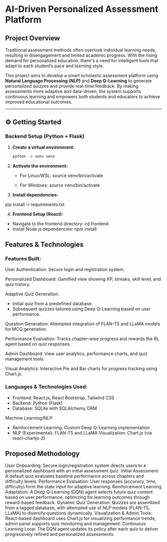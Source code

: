 # AI-Driven Personalized Assessment Platform

## Project Overview
Traditional assessment methods often overlook individual learning needs, resulting in disengagement and limited academic progress. With the rising demand for personalized education, there's a need for intelligent tools that adapt to each student’s pace and learning style.

This project aims to develop a smart scholastic assessment platform using **Natural Language Processing (NLP)** and **Deep Q-Learning** to generate personalized quizzes and provide real-time feedback. By making assessments more adaptive and data-driven, the system supports continuous learning and empowers both students and educators to achieve improved educational outcomes.

---

## ⚙️ Getting Started

### Backend Setup (Python + Flask)

1. **Create a virtual environment:**

   ```bash
   python -m venv venv
   
2. **Activate the environment:**
   
   * For Linux/WSL:
   source venv/bin/activate
   
   * For Windows:
   source venv/bin/activate

3. **Install dependencies:**
   
pip install -r requirements.txt

4. **Frontend Setup (React):**

- Navigate to the frontend directory:
  cd frontend
- Install Node.js dependencies:
  npm install

## Features & Technologies
### Features Built:
User Authentication: Secure login and registration system.

Personalized Dashboard: Gamified view showing XP, streaks, skill level, and quiz history.

Adaptive Quiz Generation:
* Initial quiz from a predefined database.
* Subsequent quizzes tailored using Deep Q-Learning based on user performance.
  
Question Generation: Attempted integration of FLAN-T5 and LLaMA models for MCQ generation.

Performance Evaluation: Tracks chapter-wise progress and rewards the RL agent based on quiz responses.

Admin Dashboard: View user analytics, performance charts, and quiz management tools.

Visual Analytics: Interactive Pie and Bar charts for progress tracking using Chart.js.

### Languages & Technologies Used:
* Frontend: React.js, React Bootstrap, Tailwind CSS
* Backend: Python (Flask)
* Database: SQLite with SQLAlchemy ORM
  
Machine Learning/NLP:
* Reinforcement Learning: Custom Deep Q-Learning implementation
* NLP (Experimental): FLAN-T5 and LLaMA
Visualization: Chart.js (via react-chartjs-2)

## Proposed Methodology
User Onboarding: Secure login/registration system directs users to a personalized dashboard with an initial assessment quiz.
Initial Assessment: A default quiz evaluates baseline performance across chapters and difficulty levels.
Performance Evaluation: User responses (accuracy, time, difficulty) form the state input for adaptive learning.
Reinforcement Learning Adaptation: A Deep Q-Learning (DQN) agent selects future quiz content based on user performance, optimizing for learning outcomes through reward-based feedback.
Dynamic Quiz Generation: Quizzes are assembled from a tagged database, with attempted use of NLP models (FLAN-T5, LLaMA) to diversify questions dynamically.
Visualization & Admin Tools: React-based dashboard uses Chart.js for visualizing performance trends; admin panel supports quiz monitoring and management.
Continuous Learning Loop: The DQN agent updates its policy after each quiz to deliver progressively refined and personalized assessments.
